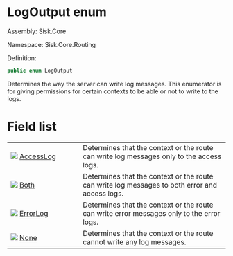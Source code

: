<!--

Copyrights 2023 Sisk Framework - CypherPotato
Published under MIT license

!!! DO NOT EDIT THIS FILE !!!
This file was generated by a tool in the Sisk package. To edit the information in this documentation,
edit the XML documentation present in the Sisk source code.

-->

# LogOutput enum
Assembly: Sisk.Core

Namespace: Sisk.Core.Routing

Definition:

```cs
public enum LogOutput
```

Determines the way the server can write log messages. This enumerator is for giving permissions for certain contexts to be able or not to write to the logs.


# Field list

<table>
    <tbody>
<tr>
    <td style="width: 33%">
        <img class="icon" src="/assets/img/icons/field.svg">
        <a href="/spec/Sisk.Core.Routing.LogOutput.AccessLog.md">
            AccessLog
        </a>
    </td>
    <td>
        Determines that the context or the route can write log messages only to the access logs.
    </td>
</tr>
<tr>
    <td style="width: 33%">
        <img class="icon" src="/assets/img/icons/field.svg">
        <a href="/spec/Sisk.Core.Routing.LogOutput.Both.md">
            Both
        </a>
    </td>
    <td>
        Determines that the context or the route can write log messages to both error and access logs.
    </td>
</tr>
<tr>
    <td style="width: 33%">
        <img class="icon" src="/assets/img/icons/field.svg">
        <a href="/spec/Sisk.Core.Routing.LogOutput.ErrorLog.md">
            ErrorLog
        </a>
    </td>
    <td>
        Determines that the context or the route can write error messages only to the error logs.
    </td>
</tr>
<tr>
    <td style="width: 33%">
        <img class="icon" src="/assets/img/icons/field.svg">
        <a href="/spec/Sisk.Core.Routing.LogOutput.None.md">
            None
        </a>
    </td>
    <td>
        Determines that the context or the route cannot write any log messages.
    </td>
</tr>
    </tbody>
</table>
